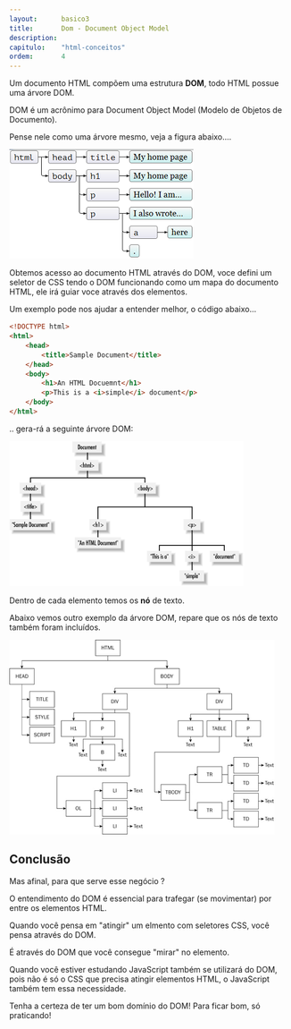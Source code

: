 ```yaml
---
layout:      basico3
title:       Dom - Document Object Model
description:
capitulo:    "html-conceitos"
ordem:       4
---
```


Um documento HTML compõem uma estrutura __DOM__, todo HTML possue uma árvore DOM.

DOM é um acrônimo para Document Object Model (Modelo de Objetos de Documento).

Pense nele como uma árvore mesmo, veja a figura abaixo....

![](arvore-dom-3.png)

Obtemos acesso ao documento HTML através do DOM, voce defini um seletor de CSS tendo o DOM funcionando como um mapa do
documento HTML, ele irá guiar voce através dos elementos.

Um exemplo pode nos ajudar a entender melhor, o código abaixo...

```html
<!DOCTYPE html>
<html>
    <head>
        <title>Sample Document</title>
    </head>
    <body>
        <h1>An HTML Docuemnt</h1>
        <p>This is a <i>simple</i> document</p>
    </body>
</html>
```

.. gera-rá a seguinte árvore DOM:

![](arvore-dom-1.gif)

Dentro de cada elemento temos os __nó__ de texto.

Abaixo vemos outro exemplo da árvore DOM, repare que os nós de texto também foram incluídos.

![](arvore-dom-2.gif)


## Conclusão

Mas afinal, para que serve esse negócio ?

O entendimento do DOM é essencial para trafegar (se movimentar) por entre os elementos HTML.

Quando você pensa em "atingir" um elmento com seletores CSS, você pensa através do DOM.

É através do DOM que você consegue "mirar" no elemento.

Quando você estiver estudando JavaScript também se utilizará do DOM, pois não é só o CSS que precisa atingir elementos
HTML, o JavaScript também tem essa necessidade.

Tenha a certeza de ter um bom domínio do DOM! Para ficar bom, só praticando!
